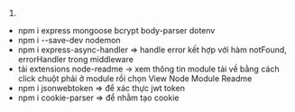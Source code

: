 1. 
- npm i express mongoose bcrypt body-parser dotenv
- npm i --save-dev nodemon
- npm i express-async-handler => handle error kết hợp với hàm notFound, errorHandler trong middleware
- tải extensions node-readme -> xem thông tin module tải về bằng cách click chuột phải ở module rồi chọn View Node Module Readme
- npm i jsonwebtoken => để xác thực jwt token
- npm i cookie-parser => để nhằm tạo cookie